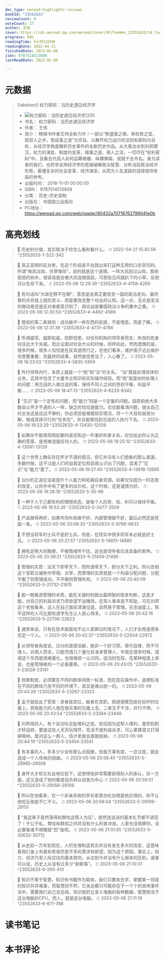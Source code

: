 ```yaml
---
doc_type: weread-highlights-reviews
bookId: "23552633"
reviewCount: 0
noteCount: 27
author: 王伟
cover: https://cdn.weread.qq.com/weread/cover/97/YueWen_23552633/t6_YueWen_23552633.jpg
progress: 99%
readingTime: 5小时23分钟
readingDate: 2022-04-21
finishedDate: 2023-05-06
isbn: 9787514513608
lastReadDate: 2023-05-06

---
```

# 元数据
> [!abstract] 权力密码：当历史遇见经济学
> - ![ 权力密码：当历史遇见经济学|200](https://cdn.weread.qq.com/weread/cover/97/YueWen_23552633/t6_YueWen_23552633.jpg)
> - 书名： 权力密码：当历史遇见经济学
> - 作者： 王伟
> - 简介： 畅销书作者王伟全新力作！一部以“察盛衰之理，审权势之宜，观驭人之术，思成事之道”为宗旨、以解开权力运行的法则和密码为目标，从经济学角度解析历史事件的全新历史作品。从大禹治水到刘邦建汉，权力的演变、制度的变革，做事之道、用人之法，一切尽在“权利密码”中。且看古代高人如何运筹帷幄、纵横捭阖，成就千古令名。身为读者的我们，也将学会用经济学的思维破解政治智慧、分析当前政治经济形势，看懂复杂的社会变革、经济演变，从而为人生道路的选择提供有益的参考。
> - 出版时间： 2018-11-01 00:00:00
> - ISBN： 9787514513608
> - 分类： 历史-历史读物
> - 出版社： 中国致公出版社
> - PC地址：https://weread.qq.com/web/reader/90432a70716762799041e0b

# 高亮划线



> 📌 历史的价值，其实取决于你怎么看和看什么。 
> ⏱ 2022-04-21 15:45:56 ^23552633-1-322-342



> 📌 真正高明的反对者，在这个阶段是不会跳出来打这种无用的口舌官司的。所谓“疾风过岗，伏草惟存”，说的就是这个道理。一阵大风刮过山岗，那些挺拔的树木，很容易就会被大风连根拔起，可那些见风就趴下的小草，反倒可以生存下来。 
> ⏱ 2023-05-06 12:29:39 ^23552633-4-4159-4265

> 📌 有句话叫“大政在野不在朝”，意思是说真正要改变一国的政治走向，最终靠的并非是上层的宫斗，而是要改变整个社会的认知。这一点，无论是变法的推动者还是反对者都意识到了，舆论战是秦国政治斗争的重中之重。 
> ⏱ 2023-05-06 12:30:50 ^23552633-4-4492-4589

> 📌 搅局的第二条铁则：成功破坏一样东西的前提，不是憎恶，而是了解。 
> ⏱ 2023-05-06 12:31:36 ^23552633-4-4731-4766

> 📌 所谓威信，威即权威，信即信誉。对任何机构的领导者而言，失信的危害往往远大于失威。而企业面对社会大众的时候，同样如此。然而遗憾的是，很多时候，很多人恰恰是在反其道而行之，在他们看来，维护面子远比维护信誉要重要，而最终的结果，自然是信誉没了，人心散了。 
> ⏱ 2023-05-06 18:23:02 ^23552633-4-5835-5959

> 📌 外行领导内行，本质上就是一个“统”和“治”的关系。 
       “治”就是处理具体的业务，这其中包含了大量专业知识和实际操作经验。而“统”就是如何处理人的问题：用合适的人做合适的事，保持不同人之间的责权平衡、利益平衡…… 
> ⏱ 2023-05-06 18:47:13 ^23552633-4-8233-8342

> 📌 “见识”是一个定性的问题，而“能力”则是一个定量的问题。屈原和绝大多数自认怀才不遇的人一样，缺乏的恰恰是能力。仅仅能看清问题，提出自己的主张这是远远不够的，你必须还能根据现实情况，将一个大目标层层分解，做成具体可行的“任务包”，并且能够找到合适的人执行下去。 
> ⏱ 2023-05-06 19:23:29 ^23552633-4-12430-12559

> 📌 如果你不能用简明扼要的语言陈述一件事的利害关系，仅仅给出你认为正确的答案，是很难说服任何人的。 
> ⏱ 2023-05-06 19:25:10 ^23552633-4-13091-13139

> 📌 这个世界上确实存在怀才不遇的情况，但它并没有人们想象的那么普遍，多数时候，这不过是人们的自我定位和自我认识出了问题，混淆了“见识”与“能力”罢了。 
> ⏱ 2023-05-06 19:27:40 ^23552633-4-13918-13995



> 📌 议价的正道应该是提升个人能力和拓展自身资源。如果仅仅因为一时态势的改变，让你手中有了更多的议价权，这个时候，还是谨慎为好。 
> ⏱ 2023-05-06 19:28:16 ^23552633-5-35-96

> 📌 一种于人于己都有利的理想状态，是每个人的责、权、利可以保持平衡。 
> ⏱ 2023-05-06 19:52:26 ^23552633-5-3477-3509

> 📌 产品做得再好，如果市场布局做不好、内部管理做不好，最后必然还是死路一条。 
> ⏱ 2023-05-06 20:08:30 ^23552633-5-9796-9833

> 📌 不想当将军的士兵不是好士兵，但是，在现实中很多将军未必就是好士兵。 
> ⏱ 2023-05-06 20:21:57 ^23552633-5-14651-14685

> 📌 拥有足够大的胸襟，不被情绪所干扰，这也是领导者应该具备的素养。 
> ⏱ 2023-05-06 20:39:21 ^23552633-5-21459-21490

> 📌 管理的实质：治天下即宰天下，而所谓宰天下，即分天下之利。所以丞相这个官职又被称作宰相、太宰，而管理的实质就是一个利益分配问题，分配平衡了则管理成功，不平衡则管理失败。 
> ⏱ 2023-05-06 20:40:09 ^23552633-5-21732-21815

> 📌 能一眼看透管理的本质，能在关键时刻做出最明智的取舍判断，这是才能。对自己的利益诉求乃至欲望不加掩饰，在常人看来是不知耻，可在刘邦这个老板看来，这人在自己面前清澈见底，自然易于管理。在忠诚度上，陈平这样的人可比那些道学先生让人放心得多。 
> ⏱ 2023-05-06 20:42:16 ^23552633-5-22706-22823

> 📌 通常来说，只有在技术层面找不出人家罪过的情况下，人们才会用道德来否定一个人。 
> ⏱ 2023-05-06 20:42:37 ^23552633-5-22934-22972

> 📌 从领导者角度说，过分的道德洁癖，绝非一个好习惯。德可自律，而不可律人。对用人而言，只能凭借几个量化标准来管理人，毕竟在很多时候，道德这个东西是很难量化，也很难统一认识的。适当的包容，在某种程度上来说，也是管理者的一个必备要素。 
> ⏱ 2023-05-06 20:43:05 ^23552633-5-23028-23141

> 📌 规章制度，必须要在不同的群体间统一标准，而在现实操作中，道德标准在不同的群体乃至不同的环境下，其实是难以统一的。 
> ⏱ 2023-05-06 20:43:28 ^23552633-5-23267-23323

> 📌 孟子就给出了答案：贤者居其位，能者在其职。把道德模范放在标杆的位置上，把有能力的人放在做实事的位置上去，二者互不干涉，并行不悖。 
> ⏱ 2023-05-06 20:43:54 ^23552633-5-23384-23449

> 📌 刘邦用的人，有个说法叫无耻嗜利之徒。恰恰因为这帮人嗜利，激赏机制才好运转，要是这些人天天玩情怀，死活不提利益诉求，可心里算盘又打得噼啪响，面对这么一群人，估计老板会直接疯掉。 
> ⏱ 2023-05-06 20:44:19 ^23552633-5-23454-23541

> 📌 有本事的人，多多少少会有那么点孤傲，但是万事有度，一旦过度，就会造成一个人性格的扭曲。 
> ⏱ 2023-05-06 20:58:40 ^23552633-5-28965-29008

> 📌 身怀大才却又社会地位低下，这使得他非常需要获得别人的承认，另一方面，这又造成了他的极度自负和以自我为中心 
> ⏱ 2023-05-06 20:59:01 ^23552633-5-29056-29108

> 📌 所以在他看来，在一个非亲非故的亭长家里白吃白喝是他应得的，你不让他吃反倒是不仁不义。 
> ⏱ 2023-05-06 20:59:04 ^23552633-5-29109-29151

> 📌 “我这辈子竟然落得和樊哙这帮人为伍”。居然连说话的基本礼节都不讲究了！于公于私，樊哙和韩信之间并没有什么利害冲突。人家也没得罪你，没必要看谁不顺眼就“怼”谁吧。 
> ⏱ 2023-05-06 21:01:55 ^23552633-5-30632-30712



> 📌 从史前一万年到现在，人的生理构造其实并没有发生多大的改变，这意味着我们身上有着和老祖宗差不多的需求和欲望。因为这个原因，事实上，权力、经济乃至人际交往的基本原则，从古到今并没有什么根本的区别，或者可以说，历史上从没有过多少“新鲜事”。 
> ⏱ 2023-05-06 21:10:31 ^23552633-6-293-410

> 📌 知识不等于智慧，知识有书籍作为载体，我们只要肯去学，掌握某一领域的知识并非难事，而智慧则不然，它永远都只可能存在于一个个的具体事件当中，需要我们自己去总结。知识就好比录入电脑的各种数据，智慧相当于这台电脑的CPU，而人，就是这台电脑。 
> ⏱ 2023-05-06 21:11:19 ^23552633-6-671-788

# 读书笔记

# 本书评论

